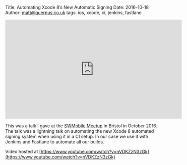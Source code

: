 Title: Automating Xcode 8’s New Automatic Signing
Date: 2016-10-18
Author: matt@quernus.co.uk
tags: ios, xcode, ci, jenkins, fastlane

<iframe width="560" height="315" src="https://www.youtube.com/embed/nVDKZzN3zGk" frameborder="0" allowfullscreen></iframe>

This was a talk I gave at the [SWMobile Meetup](http://www.meetup.com/swmobile/events/233768799/) in Bristol in October 2016. The talk was a lightning talk on automating the new Xcode 8 automated signing system when using it in a CI setup.
In our case we use it with Jenkins and Fastlane to automate all our builds.

Video hosted at [https://www.youtube.com/watch?v=nVDKZzN3zGk](https://www.youtube.com/watch?v=nVDKZzN3zGk)
